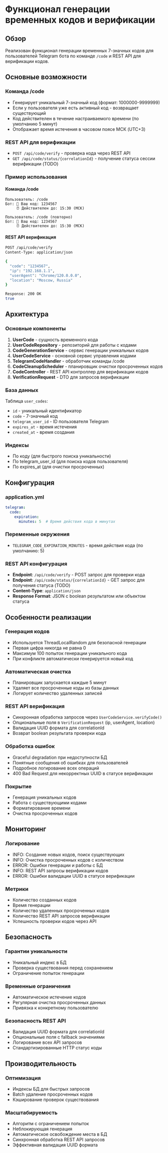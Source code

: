 # Функционал генерации временных кодов и верификации

## Обзор
Реализован функционал генерации временных 7-значных кодов для пользователей Telegram бота по команде `/code` и REST API для верификации кодов.

## Основные возможности

### Команда /code
- Генерирует уникальный 7-значный код (формат: 1000000-9999999)
- Если у пользователя уже есть активный код - возвращает существующий
- Код действителен в течение настраиваемого времени (по умолчанию 5 минут)
- Отображает время истечения в часовом поясе МСК (UTC+3)

### REST API для верификации
- `POST /api/code/verify` - проверка кода через REST API
- `GET /api/code/status/{correlationId}` - получение статуса сессии верификации (TODO)

### Пример использования

#### Команда /code
```
Пользователь: /code
Бот: 🔑 Ваш код: 1234567
     ⏰ Действителен до: 15:30 (МСК)

Пользователь: /code (повторно)
Бот: 🔑 Ваш код: 1234567
     ⏰ Действителен до: 15:30 (МСК)
```

#### REST API верификация
```bash
POST /api/code/verify
Content-Type: application/json

{
  "code": "1234567",
  "ip": "192.168.1.1",
  "userAgent": "Chrome/120.0.0.0",
  "location": "Moscow, Russia"
}

Response: 200 OK
true
```

## Архитектура

### Основные компоненты
1. **UserCode** - сущность временного кода
2. **UserCodeRepository** - репозиторий для работы с кодами
3. **CodeGenerationService** - сервис генерации уникальных кодов
4. **UserCodeService** - основной сервис управления кодами
5. **TelegramCodeHandler** - обработчик команды /code
6. **CodeCleanupScheduler** - планировщик очистки просроченных кодов
7. **CodeController** - REST API контроллер для верификации кодов
8. **VerificationRequest** - DTO для запросов верификации

### База данных
Таблица `user_codes`:
- `id` - уникальный идентификатор
- `code` - 7-значный код
- `telegram_user_id` - ID пользователя Telegram
- `expires_at` - время истечения
- `created_at` - время создания

### Индексы
- По коду (для быстрого поиска уникальности)
- По telegram_user_id (для поиска кодов пользователя)
- По expires_at (для очистки просроченных)

## Конфигурация

### application.yml
```yaml
telegram:
  code:
    expiration:
      minutes: 5  # Время действия кода в минутах
```

### Переменные окружения
- `TELEGRAM_CODE_EXPIRATION_MINUTES` - время действия кода (по умолчанию: 5)

### REST API конфигурация
- **Endpoint**: `/api/code/verify` - POST запрос для проверки кода
- **Endpoint**: `/api/code/status/{correlationId}` - GET запрос для получения статуса (TODO)
- **Content-Type**: `application/json`
- **Response Format**: JSON с boolean результатом или объектом статуса

## Особенности реализации

### Генерация кодов
- Используется ThreadLocalRandom для безопасной генерации
- Первая цифра никогда не равна 0
- Максимум 100 попыток генерации уникального кода
- При конфликте автоматически генерируется новый код

### Автоматическая очистка
- Планировщик запускается каждые 5 минут
- Удаляет все просроченные коды из базы данных
- Логирует количество удаленных записей

### REST API верификация
- Синхронная обработка запросов через `UserCodeService.verifyCode()`
- Опциональные поля в `VerificationRequest` (ip, userAgent, location)
- Валидация UUID формата для correlationId
- Возврат boolean результата проверки кода

### Обработка ошибок
- Graceful degradation при недоступности БД
- Понятные сообщения об ошибках для пользователей
- Подробное логирование всех операций
- 400 Bad Request для некорректных UUID в статусе верификации


### Покрытие
- Генерация уникальных кодов
- Работа с существующими кодами
- Форматирование времени
- Очистка просроченных кодов

## Мониторинг

### Логирование
- INFO: Создание новых кодов, поиск существующих
- INFO: Очистка просроченных кодов с количеством
- ERROR: Ошибки генерации и работы с БД
- INFO: REST API запросы верификации кодов
- ERROR: Ошибки валидации UUID в статусе верификации

### Метрики
- Количество созданных кодов
- Время генерации
- Количество удаленных просроченных кодов
- Количество REST API запросов верификации
- Успешность проверки кодов через API

## Безопасность

### Гарантии уникальности
- Уникальный индекс в БД
- Проверка существования перед сохранением
- Ограничение попыток генерации

### Временные ограничения
- Автоматическое истечение кодов
- Регулярная очистка просроченных данных
- Привязка к конкретному пользователю

### Безопасность REST API
- Валидация UUID формата для correlationId
- Опциональные поля с fallback значениями
- Логирование всех API запросов
- Стандартизированные HTTP статус коды

## Производительность

### Оптимизация
- Индексы БД для быстрых запросов
- Batch удаление просроченных кодов
- Кэширование проверок существования

### Масштабируемость
- Алгоритм с ограничением попыток
- Неблокирующая генерация
- Автоматическое освобождение места в БД
- Синхронная обработка REST API запросов
- Эффективная валидация UUID формата

